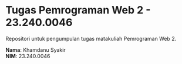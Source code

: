# Tugas Pemrograman Web 2 - 23.240.0046

Repositori untuk pengumpulan tugas matakuliah Pemrograman Web 2.

**Nama**: Khamdanu Syakir  
**NIM**: 23.240.0046
